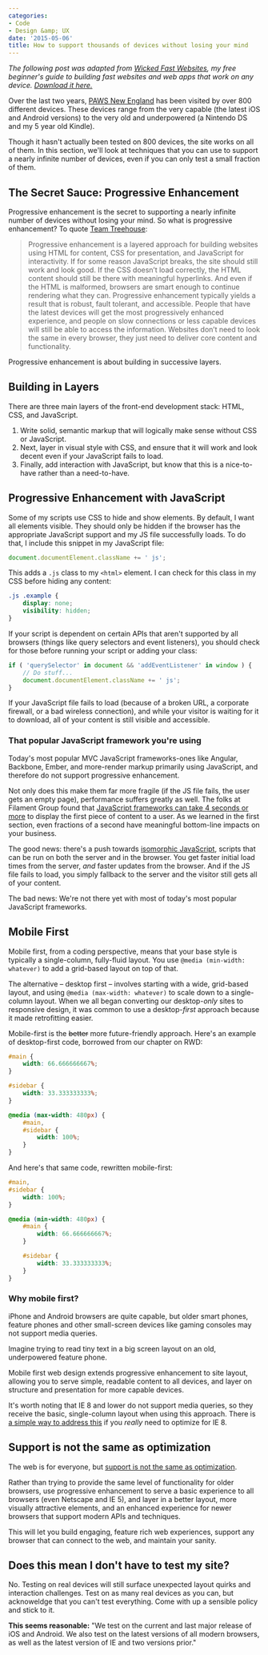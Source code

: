 ```yaml
---
categories:
- Code
- Design &amp; UX
date: '2015-05-06'
title: How to support thousands of devices without losing your mind
---
```


*The following post was adapted from [Wicked Fast Websites](/wicked-fast-websites/), my free beginner's guide to building fast websites and web apps that work on any device. [Download it here.](/wicked-fast-websites/)*

Over the last two years, [PAWS New England](http://pawsnewengland.com/) has been visited by over 800 different devices. These devices range from the very capable (the latest iOS and Android versions) to the very old and underpowered (a Nintendo DS and my 5 year old Kindle).

Though it hasn't actually been tested on 800 devices, the site works on all of them. In this section, we'll look at techniques that you can use to support a nearly infinite number of devices, even if you can only test a small fraction of them.

<!--more-->

## The Secret Sauce: Progressive Enhancement

Progressive enhancement is the secret to supporting a nearly infinite number of devices without losing your mind. So what is progressive enhancement? To quote [Team Treehouse](http://blog.teamtreehouse.com/progressive-enhancement-past-present-future):

> Progressive enhancement is a layered approach for building websites using HTML for content, CSS for presentation, and JavaScript for interactivity. If for some reason JavaScript breaks, the site should still work and look good. If the CSS doesn’t load correctly, the HTML content should still be there with meaningful hyperlinks. And even if the HTML is malformed, browsers are smart enough to continue rendering what they can. Progressive enhancement typically yields a result that is robust, fault tolerant, and accessible. People that have the latest devices will get the most progressively enhanced experience, and people on slow connections or less capable devices will still be able to access the information. Websites don’t need to look the same in every browser, they just need to deliver core content and functionality.

Progressive enhancement is about building in successive layers.

## Building in Layers

There are three main layers of the front-end development stack: HTML, CSS, and JavaScript.

1. Write solid, semantic markup that will logically make sense without CSS or JavaScript.
2. Next, layer in visual style with CSS, and ensure that it will work and look decent even if your JavaScript fails to load.
3. Finally, add interaction with JavaScript, but know that this is a nice-to-have rather than a need-to-have.

## Progressive Enhancement with JavaScript

Some of my scripts use CSS to hide and show elements. By default, I want all elements visible. They should only be hidden if the browser has the appropriate JavaScript support and my JS file successfully loads. To do that, I include this snippet in my JavaScript file:

```js
document.documentElement.className += ' js';
```

This adds a `.js` class to my `<html>` element. I can check for this class in my CSS before hiding any content:

```css
.js .example {
	display: none;
	visibility: hidden;
}
```

If your script is dependent on certain APIs that aren't supported by all browsers (things like query selectors and event listeners), you should check for those before running your script or adding your class:

```js
if ( 'querySelector' in document && 'addEventListener' in window ) {
	// Do stuff...
	document.documentElement.className += ' js';
}
```

If your JavaScript file fails to load (because of a broken URL, a corporate firewall, or a bad wireless connection), and while your visitor is waiting for it to download, all of your content is still visible and accessible.

### That popular JavaScript framework you're using

Today's most popular MVC JavaScript frameworks-ones like Angular, Backbone, Ember, and more-render markup primarily using JavaScript, and therefore do not support progressive enhancement.

Not only does this make them far more fragile (if the JS file fails, the user gets an empty page), performance suffers greatly as well. The folks at Filament Group found that [JavaScript frameworks can take 4 seconds or more](http://www.filamentgroup.com/lab/mv-initial-load-times.html) to display the first piece of content to a user. As we learned in the first section, even fractions of a second have meaningful bottom-line impacts on your business.

The good news: there's a push towards [isomorphic JavaScript](http://nerds.airbnb.com/isomorphic-javascript-future-web-apps/), scripts that can be run on both the server and in the browser. You get faster initial load times from the server, *and* faster updates from the browser. And if the JS file fails to load, you simply fallback to the server and the visitor still gets all of your content.

The bad news: We're not there yet with most of today's most popular JavaScript frameworks.

## Mobile First

Mobile first, from a coding perspective, means that your base style is typically a single-column, fully-fluid layout. You use `@media (min-width: whatever)` to add a grid-based layout on top of that.

The alternative – desktop first – involves starting with a wide, grid-based layout, and using `@media (max-width: whatever)` to scale down to a single-column layout. When we all began converting our desktop-*only* sites to responsive design, it was common to use a desktop-*first* approach because it made retrofitting easier.

Mobile-first is the ~~better~~ more future-friendly approach. Here's an example of desktop-first code, borrowed from our chapter on RWD:

```css
#main {
	width: 66.666666667%;
}

#sidebar {
	width: 33.333333333%;
}

@media (max-width: 480px) {
	#main,
	#sidebar {
		width: 100%;
	}
}
```

And here's that same code, rewritten mobile-first:

```css
#main,
#sidebar {
	width: 100%;
}

@media (min-width: 480px) {
	#main {
		width: 66.666666667%;
	}

	#sidebar {
		width: 33.333333333%;
	}
}
```

### Why mobile first?

iPhone and Android browsers are quite capable, but older smart phones, feature phones and other small-screen devices like gaming consoles may not support media queries.

Imagine trying to read tiny text in a big screen layout on an old, underpowered feature phone.

Mobile first web design extends progressive enhancement to site layout, allowing you to serve simple, readable content to all devices, and layer on structure and presentation for more capable devices.

It's worth noting that IE 8 and lower do not support media queries, so they receive the basic, single-column layout when using this approach. There is [a simple way to address this](/mobile-first-and-internet-explorer/) if you *really* need to optimize for IE 8.

## Support is not the same as optimization

The web is for everyone, but [support is not the same as optimization](http://bradfrostweb.com/blog/mobile/support-vs-optimization/).

Rather than trying to provide the same level of functionality for older browsers, use progressive enhancement to serve a basic experience to all browsers (even Netscape and IE 5), and layer in a better layout, more visually attractive elements, and an enhanced experience for newer browsers that support modern APIs and techniques.

This will let you build engaging, feature rich web experiences, support any browser that can connect to the web, and maintain your sanity.

## Does this mean I don't have to test my site?

No. Testing on real devices will still surface unexpected layout quirks and interaction challenges. Test on as many real devices as you can, but acknoweldge that you can't test everything. Come with up a sensible policy and stick to it.

**This seems reasonable:** "We test on the current and last major release of iOS and Android. We also test on the latest versions of all modern browsers, as well as the latest version of IE and two versions prior."